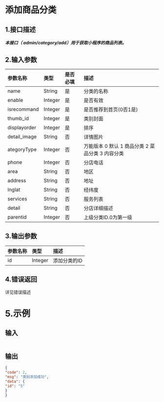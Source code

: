 # 添加商品分类

## 1.接口描述

##### 本接口（ admin/category/add）用于获取小程序的商品列表。

## 2.输入参数

| 参数名称 | 类型 | 是否必填 | 描述 |
| :--- | :--- | :--- | :--- |
| name | String | 是 | 分类的名称 |
| enable | Integer | 是 | 是否有效 |
| isrecommand | Integer | 是 | 是否推荐到首页\(0否1是\) |
| thumb\_id | Integer | 是 | 类别封面 |
| displayorder | Integer | 是 | 排序 |
| detail\_image | String | 否 | 详情图片 |
| ategoryType | Integer | 否 | 万能版本 0 默认 1 商品分类 2 菜品分类 3 内容分类 |
| phone | Integer | 否 | 分店电话 |
| area | String | 否 | 地区 |
| address | String | 否 | 地址 |
| lnglat | String | 否 | 经纬度 |
| services | String | 否 | 服务列表 |
| detail | String | 否 | 分店详细描述 |
| parentid | Integer | 否 | 上级分类ID.0为第一级 |

## 3.输出参数

| 参数名称 | 类型 | 描述 |
| :--- | :--- | :--- |
| id | Integer | 添加分类的ID |

## 4.错误返回

详见错误描述

# 5.示例

## 输入

```json

```

## 输出

```json
{
"code": 2,
"msg": "类别添加成功",
"data": {
"id": "5"
}
}
```



